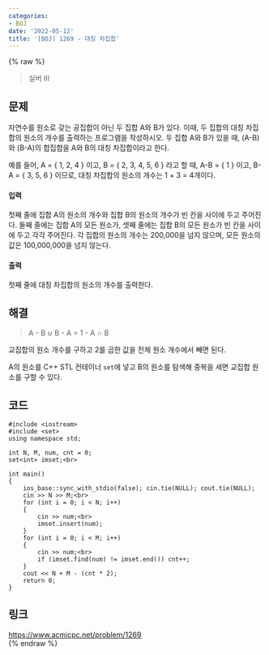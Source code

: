 ```yaml
---
categories:
- BOJ
date: '2022-05-12'
title: '[BOJ] 1269 - 대칭 차집합'
---
```


{% raw %}
> 실버 III<br>

## 문제
자연수를 원소로 갖는 공집합이 아닌 두 집합 A와 B가 있다. 이때, 두 집합의 대칭 차집합의 원소의 개수를 출력하는 프로그램을 작성하시오. 두 집합 A와 B가 있을 때, (A-B)와 (B-A)의 합집합을 A와 B의 대칭 차집합이라고 한다.

예를 들어, A = { 1, 2, 4 } 이고, B = { 2, 3, 4, 5, 6 } 라고 할 때, A-B = { 1 } 이고, B-A = { 3, 5, 6 } 이므로, 대칭 차집합의 원소의 개수는 1 + 3 = 4개이다.

#### 입력
첫째 줄에 집합 A의 원소의 개수와 집합 B의 원소의 개수가 빈 칸을 사이에 두고 주어진다. 둘째 줄에는 집합 A의 모든 원소가, 셋째 줄에는 집합 B의 모든 원소가 빈 칸을 사이에 두고 각각 주어진다. 각 집합의 원소의 개수는 200,000을 넘지 않으며, 모든 원소의 값은 100,000,000을 넘지 않는다.

#### 출력
첫째 줄에 대칭 차집합의 원소의 개수를 출력한다.

## 해결
> A - B ∪ B - A = 1 - A ∩ B<br>

교집합의 원소 개수를 구하고 2를 곱한 값을 전체 원소 개수에서 빼면 된다.

A의 원소를 C++ STL 컨테이너 `set`에 넣고 B의 원소를 탐색해 중복을 세면 교집합 원소를 구할 수 있다.

## 코드
```
#include <iostream>
#include <set>
using namespace std;

int N, M, num, cnt = 0;
set<int> imset;<br>

int main()
{
	ios_base::sync_with_stdio(false); cin.tie(NULL); cout.tie(NULL);
	cin >> N >> M;<br>
	for (int i = 0; i < N; i++)
	{
		cin >> num;<br>
		imset.insert(num);
	}
	for (int i = 0; i < M; i++)
	{
		cin >> num;<br>
		if (imset.find(num) != imset.end()) cnt++;
	}
	cout << N + M - (cnt * 2);
	return 0;
}
```

## 링크
https://www.acmicpc.net/problem/1269<br>
{% endraw %}